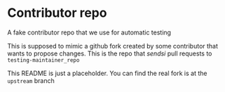 Contributor repo
====
A fake contributor repo that we use for automatic testing

This is supposed to mimic a github fork created by some contributor
that wants to propose changes. This is the repo that _sendsi_ pull requests
to `testing-maintainer_repo`

This README is just a placeholder. You can find the real fork is at the
`upstream` branch
